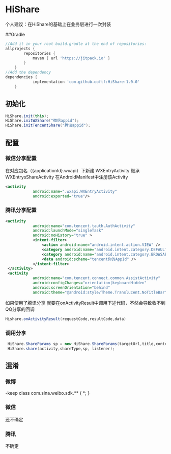 # HiShare
个人建议：在HiShare的基础上在业务层进行一次封装

##Gradle
```groovy
//Add it in your root build.gradle at the end of repositories:
allprojects {
		repositories {
			maven { url 'https://jitpack.io' }
		}
	}
//Add the dependency
dependencies {
	        implementation 'com.github.ooftf:HiShare:1.0.0'
	}
```
## 初始化
```java
HiShare.init(this);
HiShare.initWXShare("微信appid");
HiShare.initTencentShare("腾讯appid");
```

## 配置
### 微信分享配置
在对应包名（{applicationId}.wxapi）下新建 WXEntryActivity 继承 WXEntrysShareActivity
在AndroidManifest中注册该Activity
```xml
<activity
            android:name=".wxapi.WXEntryActivity"
            android:exported="true"/>
```

### 腾讯分享配置
```xml
<activity
            android:name="com.tencent.tauth.AuthActivity"
            android:launchMode="singleTask"
            android:noHistory="true" >
            <intent-filter>
                <action android:name="android.intent.action.VIEW" />
                <category android:name="android.intent.category.DEFAULT" />
                <category android:name="android.intent.category.BROWSABLE" />
                <data android:scheme="tencent你的AppId" />
            </intent-filter>
 </activity>
 <activity
            android:name="com.tencent.connect.common.AssistActivity"
            android:configChanges="orientation|keyboardHidden"
            android:screenOrientation="behind"
            android:theme="@android:style/Theme.Translucent.NoTitleBar" />
```
如果使用了腾讯分享 就要在onActivityResult中调用下述代码，不然会导致收不到QQ分享的回调
```java
Hishare.onActivityResult(requestCode,resultCode,data)
```
### 调用分享
```java
 HiShare.ShareParams sp = new HiShare.ShareParams(targetUrl,title,content,imageUrl,image);
 HiShare.share(activity,shareType,sp, listener);
```
## 混淆
### 微博
-keep class com.sina.weibo.sdk.** { *; }   
### 微信
还不确定
### 腾讯
不确定


